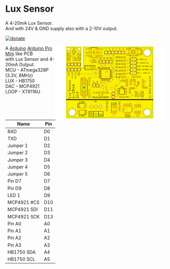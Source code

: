 # Lux Sensor  
A 4-20mA Lux Sensor.  
And with 24V & GND supply also with a 2-10V output.  

[![donate](https://img.shields.io/badge/donate-PayPal-blue.svg)](https://www.paypal.me/Sinclair81)  
  
<!-- markdownlint-disable MD033 -->  
<img src="https://github.com/Sinclair81/Lux-Sensor/blob/main/Lux-Sensor_Top.png" align="right" alt="Lux-Sensor_Top" height="233" width="350">  
  
<!-- markdownlint-enable MD033 -->  
  
A [Arduino](https://www.arduino.cc) [Arduino Pro Mini](https://store.arduino.cc/arduino-pro-mini) like PCB  
with Lux Sensor and 4-20mA Output.  
MCU - ATmega328P (3.3V, 8MHz)  
LUX - HB1750  
DAC - MCP4921  
LOOP - XTR116U  
  
Name            | Pin
--------------- | ---------------------
RXD             | D0  
TXD             | D1  
Jumper 1        | D2  
Jumper 2        | D3  
Jumper 3        | D4  
Jumper 4        | D5  
Jumper 5        | D6
Pin D7          | D7  
Pin D9          | D8
LED 1           | D9  
MCP4921 #CS     | D10  
MCP4921 SDI     | D11  
MCP4921 SCK     | D13  
Pin A0          | A0  
Pin A1          | A1  
Pin A2          | A2  
Pin A3          | A3  
HB1750 SDA      | A4  
HB1750 SCL      | A5  